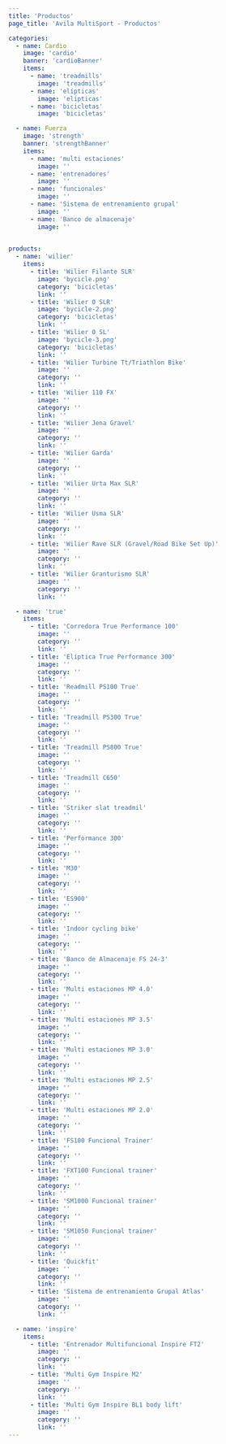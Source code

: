 ```yaml
---
title: 'Productos'
page_title: 'Avila MultiSport - Productos'

categories:
  - name: Cardio
    image: 'cardio'
    banner: 'cardioBanner'
    items:
      - name: 'treadmills'
        image: 'treadmills'
      - name: 'elípticas'
        image: 'elipticas'
      - name: 'bicicletas'
        image: 'bicicletas'

  - name: Fuerza
    image: 'strength'
    banner: 'strengthBanner'
    items:
      - name: 'multi estaciones'
        image: ''
      - name: 'entrenadores'
        image: ''
      - name: 'funcionales'
        image: ''
      - name: 'Sistema de entrenamiento grupal'
        image: ''
      - name: 'Banco de almacenaje'
        image: ''
      

products:
  - name: 'wilier'
    items:
      - title: 'Wilier Filante SLR'
        image: 'bycicle.png'
        category: 'bicicletas'
        link: ''
      - title: 'Wilier 0 SLR'
        image: 'bycicle-2.png'
        category: 'bicicletas'
        link: ''
      - title: 'Wilier 0 SL'
        image: 'bycicle-3.png'
        category: 'bicicletas'
        link: ''
      - title: 'Wilier Turbine Tt/Triathlon Bike'
        image: ''
        category: ''
        link: ''
      - title: 'Wilier 110 FX'
        image: ''
        category: ''
        link: ''
      - title: 'Wilier Jena Gravel'
        image: ''
        category: ''
        link: ''
      - title: 'Wilier Garda'
        image: ''
        category: ''
        link: ''
      - title: 'Wilier Urta Max SLR'
        image: ''
        category: ''
        link: ''
      - title: 'Wilier Usma SLR'
        image: ''
        category: ''
        link: ''
      - title: 'Wilier Rave SLR (Gravel/Road Bike Set Up)'
        image: ''
        category: ''
        link: ''
      - title: 'Wilier Granturismo SLR'
        image: ''
        category: ''
        link: ''

  - name: 'true'
    items:
      - title: 'Corredora True Performance 100'
        image: ''
        category: ''
        link: ''
      - title: 'Elíptica True Performance 300'
        image: ''
        category: ''
        link: ''
      - title: 'Readmill PS100 True'
        image: ''
        category: ''
        link: ''
      - title: 'Treadmill PS300 True'
        image: ''
        category: ''
        link: ''
      - title: 'Treadmill PS800 True'
        image: ''
        category: ''
        link: ''
      - title: 'Treadmill C650'
        image: ''
        category: ''
        link: ''
      - title: 'Striker slat treadmil'
        image: ''
        category: ''
        link: ''
      - title: 'Performance 300'
        image: ''
        category: ''
        link: ''
      - title: 'M30'
        image: ''
        category: ''
        link: ''
      - title: 'ES900'
        image: ''
        category: ''
        link: ''
      - title: 'Indoor cycling bike'
        image: ''
        category: ''
        link: ''
      - title: 'Banco de Almacenaje FS 24-3'
        image: ''
        category: ''
        link: ''
      - title: 'Multi estaciones MP 4.0'
        image: ''
        category: ''
        link: ''
      - title: 'Multi estaciones MP 3.5'
        image: ''
        category: ''
        link: ''
      - title: 'Multi estaciones MP 3.0'
        image: ''
        category: ''
        link: ''
      - title: 'Multi estaciones MP 2.5'
        image: ''
        category: ''
        link: ''
      - title: 'Multi estaciones MP 2.0'
        image: ''
        category: ''
        link: ''
      - title: 'FS100 Funcional Trainer'
        image: ''
        category: ''
        link: ''
      - title: 'FXT100 Funcional trainer'
        image: ''
        category: ''
        link: ''
      - title: 'SM1000 Funcional trainer'
        image: ''
        category: ''
        link: ''
      - title: 'SM1050 Funcional trainer'
        image: ''
        category: ''
        link: ''
      - title: 'Quickfit'
        image: ''
        category: ''
        link: ''
      - title: 'Sistema de entrenamiento Grupal Atlas'
        image: ''
        category: ''
        link: ''

  - name: 'inspire'
    items:
      - title: 'Entrenador Multifuncional Inspire FT2'
        image: ''
        category: ''
        link: ''
      - title: 'Multi Gym Inspire M2'
        image: ''
        category: ''
        link: ''
      - title: 'Multi Gym Inspire BL1 body lift'
        image: ''
        category: ''
        link: ''
---
```


